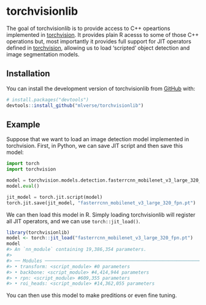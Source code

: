
<!-- README.md is generated from README.Rmd. Please edit that file -->

# torchvisionlib

<!-- badges: start -->
<!-- badges: end -->

The goal of torchvisionlib is to provide access to C++ opeartions
implemented in [torchvision](https://github.com/pytorch/vision). It
provides plain R acesss to some of those C++ operations but, most
importantly it provides full support for JIT operators defined in
[torchvision](https://github.com/pytorch/vision), allowing us to load
‘scripted’ object detection and image segmentation models.

## Installation

You can install the development version of torchvisionlib from
[GitHub](https://github.com/) with:

``` r
# install.packages("devtools")
devtools::install_github("mlverse/torchvisionlib")
```

## Example

Suppose that we want to load an image detection model implemented in
torchvision. First, in Python, we can save JIT script and then save this
model:

``` python
import torch
import torchvision

model = torchvision.models.detection.fasterrcnn_mobilenet_v3_large_320_fpn(pretrained=True)
model.eval()

jit_model = torch.jit.script(model)
torch.jit.save(jit_model, "fasterrcnn_mobilenet_v3_large_320_fpn.pt")
```

We can then load this model in R. Simply loading torchvisionlib will
register all JIT operators, and we can use `torch::jit_load()`.

``` r
library(torchvisionlib)
model <- torch::jit_load("fasterrcnn_mobilenet_v3_large_320_fpn.pt")
model
#> An `nn_module` containing 19,386,354 parameters.
#> 
#> ── Modules ─────────────────────────────────────────────────────────────────────
#> • transform: <script_module> #0 parameters
#> • backbone: <script_module> #4,414,944 parameters
#> • rpn: <script_module> #609,355 parameters
#> • roi_heads: <script_module> #14,362,055 parameters
```

You can then use this model to make preditions or even fine tuning.
